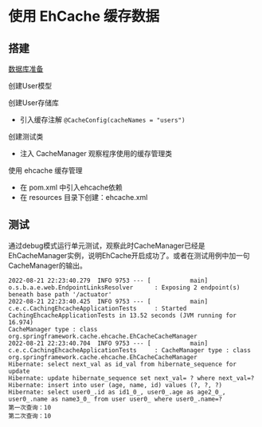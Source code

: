 # 使用 EhCache 缓存数据

## 搭建

[数据库准备](../README.md#创建数据库)

创建User模型

创建User存储库

- 引入缓存注解 `@CacheConfig(cacheNames = "users")`

创建测试类

- 注入 CacheManager 观察程序使用的缓存管理类

使用 ehcache 缓存管理

- 在 pom.xml 中引入ehcache依赖
- 在 resources 目录下创建：ehcache.xml

## 测试

通过debug模式运行单元测试，观察此时CacheManager已经是EhCacheManager实例，说明EhCache开启成功了。或者在测试用例中加一句CacheManager的输出。

```log
2022-08-21 22:23:40.279  INFO 9753 --- [           main] o.s.b.a.e.web.EndpointLinksResolver      : Exposing 2 endpoint(s) beneath base path '/actuator'
2022-08-21 22:23:40.425  INFO 9753 --- [           main] c.e.c.CachingEhcacheApplicationTests     : Started CachingEhcacheApplicationTests in 13.52 seconds (JVM running for 16.974)
CacheManager type : class org.springframework.cache.ehcache.EhCacheCacheManager
2022-08-21 22:23:40.704  INFO 9753 --- [           main] c.e.c.CachingEhcacheApplicationTests     : CacheManager type : class org.springframework.cache.ehcache.EhCacheCacheManager
Hibernate: select next_val as id_val from hibernate_sequence for update
Hibernate: update hibernate_sequence set next_val= ? where next_val=?
Hibernate: insert into user (age, name, id) values (?, ?, ?)
Hibernate: select user0_.id as id1_0_, user0_.age as age2_0_, user0_.name as name3_0_ from user user0_ where user0_.name=?
第一次查询：10
第二次查询：10
```